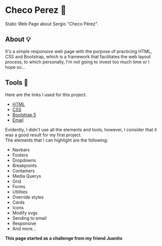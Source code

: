 # Checo Perez 🚗
Static Web Page about  Sergio "Checo Pérez".  

## About 💡

It's a simple responsive web page with the purpose of practicing HTML, CSS and Bootstrap, which is a framework that facilitates the web layout process, to which personally, I'm not going to invest too much time or I hope so...  


## Tools 🔨

Here are the links I used for this project.  

* [HTML](https://www.w3schools.com/html/default.asp)  
* [CSS](https://www.w3schools.com/css/default.asp)  
* [Bootstrap 5](https://getbootstrap.com/docs/5.3/getting-started/introduction/)  
* [Email](https://formsubmit.co/documentation)  

Evidently, I didn't use all the elements and tools, however, I consider that it was a good result for my first project.  
The elements that I can highlight are the following:
* Navbars
* Footers
* Dropdowns
* Breakpoints
* Containers
* Media Querys
* Grid
* Forms
* Utilities
* Override styles
* Cards
* Icons
* Modify svgs
* Sending to email
* Responsive
* And more...

**This page started as a challenge from my friend Juanito**








